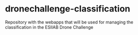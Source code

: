 # dronechallenge-classification
Repository with the webapps that will be used for managing the classification in the ESIIAB Drone Challenge
